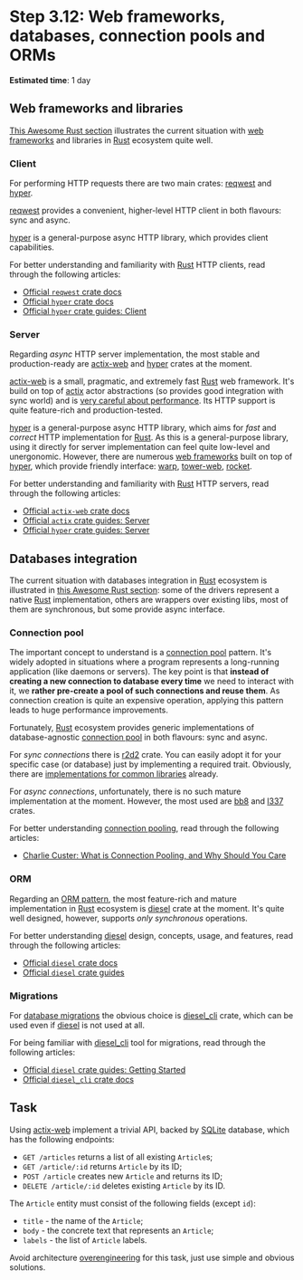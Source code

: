# Step 3.12: Web frameworks, databases, connection pools and ORMs

__Estimated time__: 1 day

## Web frameworks and libraries

[This Awesome Rust section][21] illustrates the current situation with [web frameworks][22] and libraries in [Rust] ecosystem quite well.

### Client

For performing HTTP requests there are two main crates: [reqwest] and [hyper].

[reqwest] provides a convenient, higher-level HTTP client in both flavours: sync and async.

[hyper] is a general-purpose async HTTP library, which provides client capabilities.

For better understanding and familiarity with [Rust] HTTP clients, read through the following articles:

- [Official `reqwest` crate docs][reqwest]
- [Official `hyper` crate docs][hyper]
- [Official `hyper` crate guides: Client][23]

### Server

Regarding _async_ HTTP server implementation, the most stable and production-ready are [actix-web] and [hyper] crates at the moment.

[actix-web] is a small, pragmatic, and extremely fast [Rust] web framework. It's build on top of [actix] actor abstractions (so provides good integration with sync world) and is [very careful about performance][24]. Its HTTP support is quite feature-rich and production-tested.

[hyper] is a general-purpose async HTTP library, which aims for _fast_ and _correct_ HTTP implementation for [Rust]. As this is a general-purpose library, using it directly for server implementation can feel quite low-level and unergonomic. However, there are numerous [web frameworks][22] built on top of [hyper], which provide friendly interface: [warp], [tower-web], [rocket].

For better understanding and familiarity with [Rust] HTTP servers, read through the following articles:

- [Official `actix-web` crate docs][actix-web]
- [Official `actix` crate guides: Server][26]
- [Official `hyper` crate guides: Server][25]

## Databases integration

The current situation with databases integration in [Rust] ecosystem is illustrated in [this Awesome Rust section][1]:
some of the drivers represent a native [Rust] implementation, others are wrappers over existing libs, most of them are synchronous, but some provide async interface.

### Connection pool

The important concept to understand is a [connection pool][1] pattern. It's widely adopted in situations where a program represents a long-running application (like daemons or servers). The key point is that __instead of creating a new connection to database every time__ we need to interact with it, we __rather pre-create a pool of such connections and reuse them__. As connection creation is quite an expensive operation, applying this pattern leads to huge performance improvements.

Fortunately, [Rust] ecosystem provides generic implementations of database-agnostic [connection pool][1] in both flavours: sync and async.

For _sync connections_ there is [r2d2] crate. You can easily adopt it for your specific case (or database) just by implementing a required trait. Obviously, there are [implementations for common libraries][3] already.

For _async connections_, unfortunately, there is no such mature implementation at the moment. However, the most used are [bb8] and [l337] crates.

For better understanding [connection pooling][1], read through the following articles:

- [Charlie Custer: What is Connection Pooling, and Why Should You Care][8]

### ORM

Regarding an [ORM pattern][4], the most feature-rich and mature implementation in [Rust] ecosystem is [diesel] crate at the moment. It's quite well designed, however, supports _only synchronous_ operations.

For better understanding [diesel] design, concepts, usage, and features, read through the following articles:

- [Official `diesel` crate docs][diesel]
- [Official `diesel` crate guides][5]

### Migrations

For [database migrations][6] the obvious choice is [diesel_cli] crate, which can be used even if [diesel] is not used at all.  

For being familiar with [diesel_cli] tool for migrations, read through the following articles:

- [Official `diesel` crate guides: Getting Started][7]
- [Official `diesel_cli` crate docs][diesel_cli]

## Task

Using [actix-web] implement a trivial API, backed by [SQLite] database, which has the following endpoints:

- `GET /articles` returns a list of all existing `Article`s;
- `GET /article/:id` returns `Article` by its ID;
- `POST /article` creates new `Article` and returns its ID;
- `DELETE /article/:id` deletes existing `Article` by its ID.

The `Article` entity must consist of the following fields (except `id`):

- `title` - the name of the `Article`;
- `body` - the concrete text that represents an `Article`;
- `labels` - the list of `Article` labels.

Avoid architecture [overengineering][30] for this task, just use simple and obvious solutions.

[actix]: https://docs.rs/actix
[actix-web]: https://docs.rs/actix-web
[bb8]: https://docs.rs/bb8
[diesel]: https://docs.rs/diesel
[diesel_cli]: https://docs.rs/diesel_cli
[hyper]: https://docs.rs/hyper
[l337]: https://github.com/OneSignal/L3-37
[r2d2]: https://docs.rs/r2d2
[reqwest]: https://docs.rs/reqwest
[rocket]: https://docs.rs/rocket
[Rust]: https://www.rust-lang.org
[SQLite]: https://www.sqlite.org
[tower-web]: https://docs.rs/tower-web
[warp]: https://docs.rs/warp

[1]: https://github.com/rust-unofficial/awesome-rust#database-1
[2]: https://en.wikipedia.org/wiki/Connection_pool
[3]: https://crates.io/search?q=r2d2-
[4]: https://en.wikipedia.org/wiki/Object-relational_mapping
[5]: http://diesel.rs/guides
[6]: https://en.wikipedia.org/wiki/Schema_migration
[7]: https://diesel.rs/guides/getting-started
[8]: https://www.cockroachlabs.com/blog/what-is-connection-pooling
[21]: https://github.com/rust-unofficial/awesome-rust#web-programming
[22]: https://en.wikipedia.org/wiki/Web_framework
[23]: https://hyper.rs/guides/client/basic
[24]: https://www.techempower.com/benchmarks/#section=data-r16&hw=ph&test=plaintext
[25]: https://hyper.rs/guides/server/hello-world
[26]: https://actix.rs/docs/server
[30]: https://en.wikipedia.org/wiki/Overengineering
